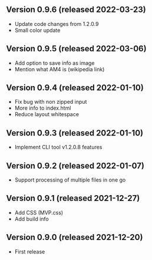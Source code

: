 ## Version 0.9.6 (released 2022-03-23)
- Update code changes from 1.2.0.9
- Small color update

## Version 0.9.5 (released 2022-03-06)
- Add option to save info as image
- Mention what AM4 is (wikipedia link)

## Version 0.9.4 (released 2022-01-10)
- Fix bug with non zipped input
- More info to index.html
- Reduce layout whitespace

## Version 0.9.3 (released 2022-01-10)
- Implement CLI tool v1.2.0.8 features

## Version 0.9.2 (released 2022-01-07)
- Support processing of multiple files in one go

## Version 0.9.1 (released 2021-12-27)
- Add CSS (MVP.css)
- Add build info

## Version 0.9.0 (released 2021-12-20)
- First release